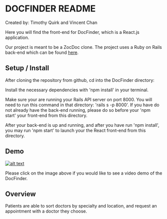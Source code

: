 # DOCFINDER README

Created by: Timothy Quirk and Vincent Chan

Here you will find the front-end for DocFinder, which is a React.js application.

Our project is meant to be a ZocDoc clone. The project uses a Ruby on Rails back-end which can be found [here](https://github.com/tfquirk/DrPatientPortal).

## Setup / Install

After cloning the repository from github, cd into the DocFinder directory:

Install the necessary dependencies with 'npm install' in your terminal.

Make sure your are running your Rails API server on port 8000. You will need to run this command in that directory: 'rails s -p 8000'. If you have do not already have the back-end running, please do so before your 'npm start' your front-end from this directory.

After your back-end is up and running, and after you have run 'npm install', you may run 'npm start' to launch your the React front-end from this directory.

## Demo

[![alt text][image]][reference link]

[image]: https://github.com/vchan31/doctor-patient-front-end/blob/master/public/images/DocFinderHome.png "DocFinder Demo Video"
[reference link]: https://youtu.be/D4BzOjFP_ag

Please click on the image above if you would like to see a video demo of the DocFinder.

## Overview

Patients are able to sort doctors by specialty and location, and request an appointment with a doctor they choose.
